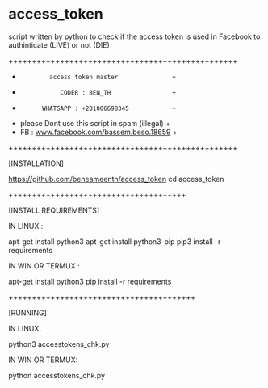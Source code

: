 # access_token
script written by python to check if the access token is used in Facebook to authinticate (LIVE) or not (DIE)

+++++++++++++++++++++++++++++++++++++++++++++++++
+             access token master               +
+                CODER : BEN_TH                 +
+           WHATSAPP : +201006698345            +
+ please Dont use this script in spam (illegal) +
+    FB : www.facebook.com/bassem.beso.18659    +



+++++++++++++++++++++++++++++++++++++++++++++++++


[INSTALLATION]


https://github.com/beneameenth/access_token
cd access_token



++++++++++++++++++++++++++++++++++++++


[INSTALL REQUIREMENTS]

IN LINUX :

apt-get install python3
apt-get install python3-pip
pip3 install -r requirements

IN WIN OR TERMUX :

apt-get install python3
pip install -r requirements


++++++++++++++++++++++++++++++++++++++++


[RUNNING]

IN LINUX:

python3 accesstokens_chk.py

IN WIN OR TERMUX:

python accesstokens_chk.py
